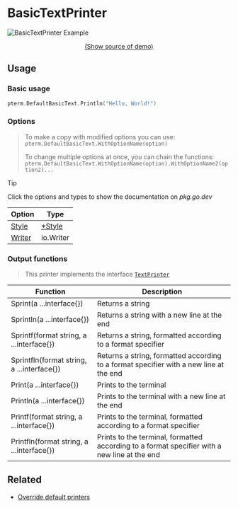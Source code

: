 # BasicTextPrinter

<!--
Replace all of the following strings with the current printer.
     basictext BasicText BasicTextPrinter DefaultBasicText
-->

![BasicTextPrinter Example](https://raw.githubusercontent.com/pterm/pterm/master/_examples/basictext/animation.svg)

<p align="center"><a href="https://github.com/Sion-L/pterm/blob/master/_examples/basictext/main.go" target="_blank">(Show source of demo)</a></p>

## Usage

### Basic usage

```go
pterm.DefaultBasicText.Println("Hello, World!")
```

### Options

> To make a copy with modified options you can use:
> `pterm.DefaultBasicText.WithOptionName(option)`
>
> To change multiple options at once, you can chain the functions:
> `pterm.DefaultBasicText.WithOptionName(option).WithOptionName2(option2)...`

> [!TIP]
> Click the options and types to show the documentation on _pkg.go.dev_

| Option                                                                          | Type                                                       |
| ------------------------------------------------------------------------------- | ---------------------------------------------------------- |
| [Style](https://pkg.go.dev/github.com/Sion-L/pterm#BasicTextPrinter.WithStyle)   | [\*Style](https://pkg.go.dev/github.com/Sion-L/pterm#Style) |
| [Writer](https://pkg.go.dev/github.com/Sion-L/pterm#BasicTextPrinter.WithWriter) | io.Writer                                                  |

### Output functions

> This printer implements the interface [`TextPrinter`](https://github.com/Sion-L/pterm/blob/master/interface_text_printer.go)

| Function                                   | Description                                                                                  |
| ------------------------------------------ | -------------------------------------------------------------------------------------------- |
| Sprint(a ...interface{})                   | Returns a string                                                                             |
| Sprintln(a ...interface{})                 | Returns a string with a new line at the end                                                  |
| Sprintf(format string, a ...interface{})   | Returns a string, formatted according to a format specifier                                  |
| Sprintfln(format string, a ...interface{}) | Returns a string, formatted according to a format specifier with a new line at the end       |
| Print(a ...interface{})                    | Prints to the terminal                                                                       |
| Println(a ...interface{})                  | Prints to the terminal with a new line at the end                                            |
| Printf(format string, a ...interface{})    | Prints to the terminal, formatted according to a format specifier                            |
| Printfln(format string, a ...interface{})  | Prints to the terminal, formatted according to a format specifier with a new line at the end |

## Related

- [Override default printers](docs/customizing/override-default-printer.md)
